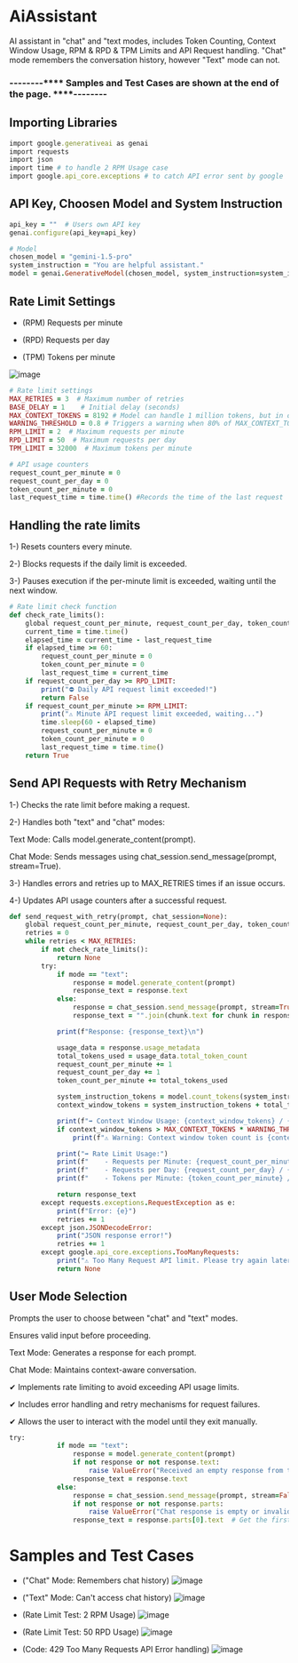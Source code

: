 #  AiAssistant

AI assistant in "chat" and "text modes, includes Token Counting, Context Window Usage, RPM &amp; RPD &amp; TPM Limits and API Request handling.
"Chat" mode remembers the conversation history, however "Text" mode can not.

### --------**** Samples and Test Cases are shown at the end of the page. ****--------

## Importing Libraries
```ruby
import google.generativeai as genai 
import requests
import json 
import time # to handle 2 RPM Usage case
import google.api_core.exceptions # to catch API error sent by google
```
## API Key, Choosen Model and System Instruction
```ruby
api_key = ""  # Users own API key 
genai.configure(api_key=api_key)

# Model
chosen_model = "gemini-1.5-pro"
system_instruction = "You are helpful assistant."
model = genai.GenerativeModel(chosen_model, system_instruction=system_instruction)
```
## Rate Limit Settings

* (RPM) Requests per minute

* (RPD) Requests per day

* (TPM) Tokens per minute


![image](https://github.com/user-attachments/assets/fbaed3a6-0ded-4ce8-ad0d-39b9e837a98f)
```ruby
# Rate limit settings
MAX_RETRIES = 3  # Maximum number of retries
BASE_DELAY = 1    # Initial delay (seconds)
MAX_CONTEXT_TOKENS = 8192 # Model can handle 1 million tokens, but in our code we've decreased to 8k.
WARNING_THRESHOLD = 0.8 # Triggers a warning when 80% of MAX_CONTEXT_TOKENS is reached.
RPM_LIMIT = 2  # Maximum requests per minute
RPD_LIMIT = 50  # Maximum requests per day
TPM_LIMIT = 32000  # Maximum tokens per minute

# API usage counters
request_count_per_minute = 0
request_count_per_day = 0
token_count_per_minute = 0
last_request_time = time.time() #Records the time of the last request
```
## Handling the rate limits

1-) Resets counters every minute.

2-) Blocks requests if the daily limit is exceeded.

3-) Pauses execution if the per-minute limit is exceeded, waiting until the next window.

```ruby
# Rate limit check function
def check_rate_limits():
    global request_count_per_minute, request_count_per_day, token_count_per_minute, last_request_time
    current_time = time.time()
    elapsed_time = current_time - last_request_time
    if elapsed_time >= 60:
        request_count_per_minute = 0
        token_count_per_minute = 0
        last_request_time = current_time
    if request_count_per_day >= RPD_LIMIT:
        print("⛔ Daily API request limit exceeded!")
        return False
    if request_count_per_minute >= RPM_LIMIT:
        print("⚠️ Minute API request limit exceeded, waiting...")
        time.sleep(60 - elapsed_time)
        request_count_per_minute = 0
        token_count_per_minute = 0
        last_request_time = time.time()
    return True
```
## Send API Requests with Retry Mechanism

1-) Checks the rate limit before making a request.

2-) Handles both "text" and "chat" modes:

Text Mode: Calls model.generate_content(prompt).

Chat Mode: Sends messages using chat_session.send_message(prompt, stream=True).

3-) Handles errors and retries up to MAX_RETRIES times if an issue occurs.

4-) Updates API usage counters after a successful request.
```ruby
def send_request_with_retry(prompt, chat_session=None):
    global request_count_per_minute, request_count_per_day, token_count_per_minute
    retries = 0
    while retries < MAX_RETRIES:
        if not check_rate_limits():
            return None
        try:
            if mode == "text":
                response = model.generate_content(prompt)
                response_text = response.text
            else:
                response = chat_session.send_message(prompt, stream=True)
                response_text = "".join(chunk.text for chunk in response)

            print(f"Response: {response_text}\n")

            usage_data = response.usage_metadata
            total_tokens_used = usage_data.total_token_count
            request_count_per_minute += 1
            request_count_per_day += 1
            token_count_per_minute += total_tokens_used

            system_instruction_tokens = model.count_tokens(system_instruction).total_tokens
            context_window_tokens = system_instruction_tokens + total_tokens_used

            print(f"➡️ Context Window Usage: {context_window_tokens} / {MAX_CONTEXT_TOKENS} tokens")
            if context_window_tokens > MAX_CONTEXT_TOKENS * WARNING_THRESHOLD:
                print(f"⚠️ Warning: Context window token count is {context_window_tokens}, approaching {WARNING_THRESHOLD * 100}% of the limit!")

            print("➡️ Rate Limit Usage:")
            print(f"    - Requests per Minute: {request_count_per_minute} / {RPM_LIMIT}")
            print(f"    - Requests per Day: {request_count_per_day} / {RPD_LIMIT}")
            print(f"    - Tokens per Minute: {token_count_per_minute} / {TPM_LIMIT}")

            return response_text
        except requests.exceptions.RequestException as e:
            print(f"Error: {e}")
            retries += 1
        except json.JSONDecodeError:
            print("JSON response error!")
            retries += 1
        except google.api_core.exceptions.TooManyRequests:
            print("⚠️ Too Many Request API limit. Please try again later.")
            return None

```

## User Mode Selection
Prompts the user to choose between "chat" and "text" modes.

Ensures valid input before proceeding.

Text Mode: Generates a response for each prompt.

Chat Mode: Maintains context-aware conversation.

✔ Implements rate limiting to avoid exceeding API usage limits.

✔ Includes error handling and retry mechanisms for request failures.

✔ Allows the user to interact with the model until they exit manually.

```ruby
try:
            if mode == "text":
                response = model.generate_content(prompt)
                if not response or not response.text:
                    raise ValueError("Received an empty response from the model.")
                response_text = response.text
            else:
                response = chat_session.send_message(prompt, stream=False)  # Receive response directly
                if not response or not response.parts:
                    raise ValueError("Chat response is empty or invalid.")
                response_text = response.parts[0].text  # Get the first part
```

# Samples and Test Cases

*  ("Chat" Mode: Remembers chat history)
 ![image](https://github.com/user-attachments/assets/e4340f4d-5e3f-4123-988a-d030e6a2660f)

* ("Text" Mode: Can't access chat history)
  ![image](https://github.com/user-attachments/assets/e0f4dece-25ea-4089-8da2-af42da5487c9)
* (Rate Limit Test: 2 RPM Usage)
![image](https://github.com/user-attachments/assets/d017e712-4e96-43d3-8710-894efa9ebb98)
* (Rate Limit Test: 50 RPD Usage)
![image](https://github.com/user-attachments/assets/1f99300e-db5d-4744-822b-08874996ddc6)
* (Code: 429 Too Many Requests API Error handling)
![image](https://github.com/user-attachments/assets/00290891-c726-4142-bee6-1e516682e4e9)





